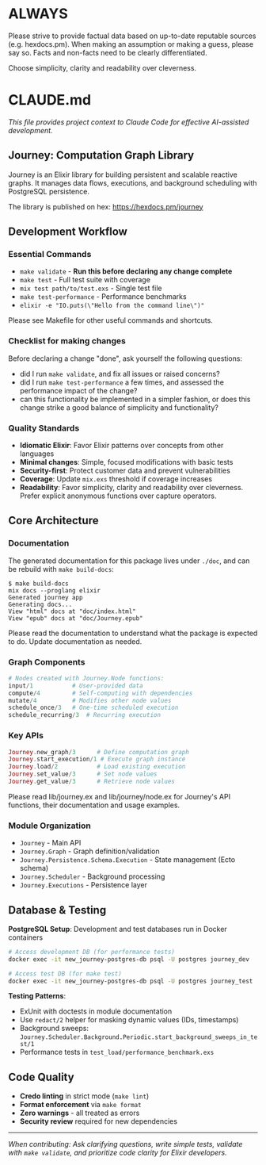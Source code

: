 # ALWAYS

Please strive to provide factual data based on up-to-date reputable sources (e.g. hexdocs.pm). When making an assumption or making a guess, please say so. Facts and non-facts need to be clearly differentiated.

Choose simplicity, clarity and readability over cleverness.

# CLAUDE.md

*This file provides project context to Claude Code for effective AI-assisted development.*

## Journey: Computation Graph Library

Journey is an Elixir library for building persistent and scalable reactive graphs. It manages data flows, executions, and background scheduling with PostgreSQL persistence.

The library is published on hex: https://hexdocs.pm/journey


## Development Workflow

### Essential Commands
- `make validate` - **Run this before declaring any change complete**
- `make test` - Full test suite with coverage
- `mix test path/to/test.exs` - Single test file
- `make test-performance` - Performance benchmarks 
- `elixir -e "IO.puts(\"Hello from the command line\")"`

Please see Makefile for other useful commands and shortcuts.

### Checklist for making changes

Before declaring a change "done", ask yourself the following questions:
- did I run `make validate`, and fix all issues or raised concerns?
- did I run `make test-performance` a few times, and assessed the performance impact of the change?
- can this functionality be implemented in a simpler fashion, or does this change strike a good balance of simplicity and functionality?
 

### Quality Standards
- **Idiomatic Elixir**: Favor Elixir patterns over concepts from other languages
- **Minimal changes**: Simple, focused modifications with basic tests
- **Security-first**: Protect customer data and prevent vulnerabilities
- **Coverage**: Update `mix.exs` threshold if coverage increases
- **Readability**: Favor simplicity, clarity and readability over cleverness. Prefer explicit anonymous functions over capture operators.

## Core Architecture

### Documentation

The generated documentation for this package lives under `./doc`, and can be rebuild with `make build-docs`:
```
$ make build-docs
mix docs --proglang elixir
Generated journey app
Generating docs...
View "html" docs at "doc/index.html"
View "epub" docs at "doc/Journey.epub"
```

Please read the documentation to understand what the package is expected to do. Update documentation as needed.


### Graph Components
```elixir
# Nodes created with Journey.Node functions:
input/1           # User-provided data
compute/4         # Self-computing with dependencies  
mutate/4          # Modifies other node values
schedule_once/3   # One-time scheduled execution
schedule_recurring/3  # Recurring execution
```

### Key APIs
```elixir
Journey.new_graph/3      # Define computation graph
Journey.start_execution/1 # Execute graph instance
Journey.load/2           # Load existing execution
Journey.set_value/3      # Set node values
Journey.get_value/3      # Retrieve node values
```

Please read lib/journey.ex and lib/journey/node.ex for Journey's API functions, their documentation and usage examples.

### Module Organization
- `Journey` - Main API
- `Journey.Graph` - Graph definition/validation
- `Journey.Persistence.Schema.Execution` - State management (Ecto schema)
- `Journey.Scheduler` - Background processing
- `Journey.Executions` - Persistence layer

## Database & Testing

**PostgreSQL Setup**: Development and test databases run in Docker containers
```bash
# Access development DB (for performance tests)
docker exec -it new_journey-postgres-db psql -U postgres journey_dev

# Access test DB (for make test)  
docker exec -it new_journey-postgres-db psql -U postgres journey_test
```

**Testing Patterns**:
- ExUnit with doctests in module documentation
- Use `redact/2` helper for masking dynamic values (IDs, timestamps)
- Background sweeps: `Journey.Scheduler.Background.Periodic.start_background_sweeps_in_test/1`
- Performance tests in `test_load/performance_benchmark.exs`

## Code Quality

- **Credo linting** in strict mode (`make lint`)
- **Format enforcement** via `make format`
- **Zero warnings** - all treated as errors
- **Security review** required for new dependencies

---

*When contributing: Ask clarifying questions, write simple tests, validate with `make validate`, and prioritize code clarity for Elixir developers.*
